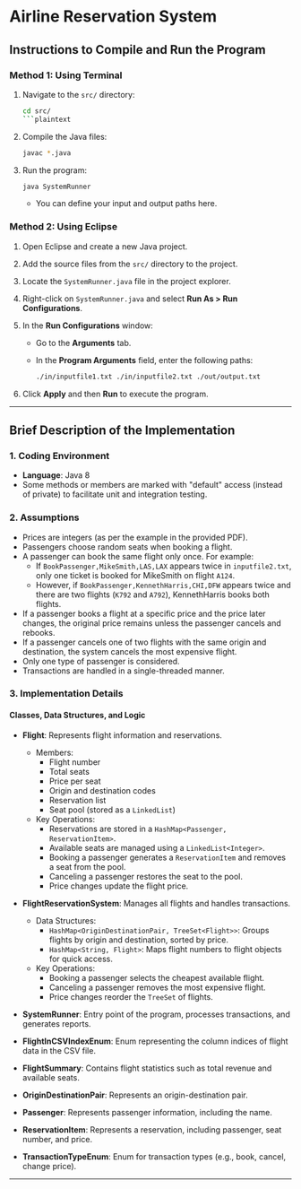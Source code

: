 # Airline Reservation System

## Instructions to Compile and Run the Program

### Method 1: Using Terminal

1. Navigate to the `src/` directory:

    ```bash
    cd src/
    ```plaintext

2. Compile the Java files:

    ```bash
    javac *.java
    ```

3. Run the program:

    ```bash
    java SystemRunner
    ```

    - You can define your input and output paths here.

### Method 2: Using Eclipse

1. Open Eclipse and create a new Java project.
2. Add the source files from the `src/` directory to the project.
3. Locate the `SystemRunner.java` file in the project explorer.
4. Right-click on `SystemRunner.java` and select **Run As > Run Configurations**.
5. In the **Run Configurations** window:
    - Go to the **Arguments** tab.
    - In the **Program Arguments** field, enter the following paths:

      ```bash
      ./in/inputfile1.txt ./in/inputfile2.txt ./out/output.txt
      ```

6. Click **Apply** and then **Run** to execute the program.

---

## Brief Description of the Implementation

### 1. Coding Environment

- **Language**: Java 8
- Some methods or members are marked with "default" access (instead of private) to facilitate unit and integration testing.

### 2. Assumptions

- Prices are integers (as per the example in the provided PDF).
- Passengers choose random seats when booking a flight.
- A passenger can book the same flight only once. For example:
  - If `BookPassenger,MikeSmith,LAS,LAX` appears twice in `inputfile2.txt`, only one ticket is booked for MikeSmith on flight `A124`.
  - However, if `BookPassenger,KennethHarris,CHI,DFW` appears twice and there are two flights (`K792` and `A792`), KennethHarris books both flights.
- If a passenger books a flight at a specific price and the price later changes, the original price remains unless the passenger cancels and rebooks.
- If a passenger cancels one of two flights with the same origin and destination, the system cancels the most expensive flight.
- Only one type of passenger is considered.
- Transactions are handled in a single-threaded manner.

### 3. Implementation Details

#### Classes, Data Structures, and Logic

- **Flight**: Represents flight information and reservations.
  - Members:
    - Flight number
    - Total seats
    - Price per seat
    - Origin and destination codes
    - Reservation list
    - Seat pool (stored as a `LinkedList`)
  - Key Operations:
    - Reservations are stored in a `HashMap<Passenger, ReservationItem>`.
    - Available seats are managed using a `LinkedList<Integer>`.
    - Booking a passenger generates a `ReservationItem` and removes a seat from the pool.
    - Canceling a passenger restores the seat to the pool.
    - Price changes update the flight price.

- **FlightReservationSystem**: Manages all flights and handles transactions.
  - Data Structures:
    - `HashMap<OriginDestinationPair, TreeSet<Flight>>`: Groups flights by origin and destination, sorted by price.
    - `HashMap<String, Flight>`: Maps flight numbers to flight objects for quick access.
  - Key Operations:
    - Booking a passenger selects the cheapest available flight.
    - Canceling a passenger removes the most expensive flight.
    - Price changes reorder the `TreeSet` of flights.

- **SystemRunner**: Entry point of the program, processes transactions, and generates reports.

- **FlightInCSVIndexEnum**: Enum representing the column indices of flight data in the CSV file.

- **FlightSummary**: Contains flight statistics such as total revenue and available seats.

- **OriginDestinationPair**: Represents an origin-destination pair.

- **Passenger**: Represents passenger information, including the name.

- **ReservationItem**: Represents a reservation, including passenger, seat number, and price.

- **TransactionTypeEnum**: Enum for transaction types (e.g., book, cancel, change price).

---
